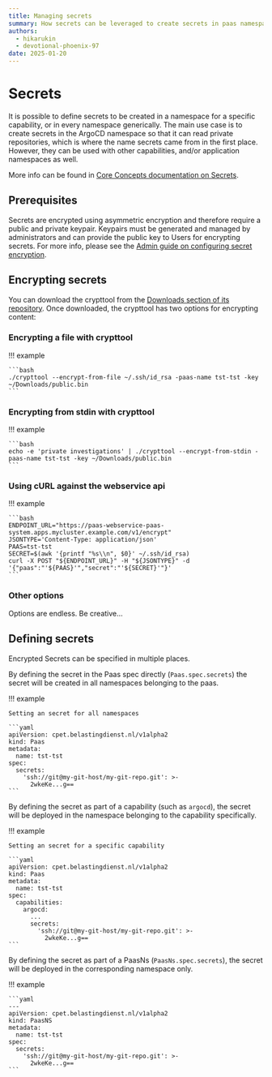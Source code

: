 ```yaml
---
title: Managing secrets
summary: How secrets can be leveraged to create secrets in paas namespaces in a secure manner.
authors:
  - hikarukin
  - devotional-phoenix-97
date: 2025-01-20
---
```


# Secrets

It is possible to define secrets to be created in a namespace for a specific capability,
or in every namespace generically. The main use case is to create secrets in the
ArgoCD namespace so that it can read private repositories, which is where the name
secrets came from in the first place. However, they can be used with other capabilities,
and/or application namespaces as well.

More info can be found in [Core Concepts documentation on Secrets](../overview/core_concepts/secrets.md).

## Prerequisites

Secrets are encrypted using asymmetric encryption and therefore require a public
and private keypair. Keypairs must be generated and managed by administrators and can
provide the public key to Users for encrypting secrets. For more info, please see
the [Admin guide on configuring secret encryption](../administrators-guide/secrets.md).

## Encrypting secrets

You can download the crypttool from the
[Downloads section of its repository](https://github.com/belastingdienst/opr-paas-crypttool/releases).
Once downloaded, the crypttool has two options for encrypting content:

### Encrypting a file with crypttool

!!! example

    ```bash
    ./crypttool --encrypt-from-file ~/.ssh/id_rsa -paas-name tst-tst -key ~/Downloads/public.bin
    ```

### Encrypting from stdin with crypttool

!!! example

    ```bash
    echo -e 'private investigations' | ./crypttool --encrypt-from-stdin -paas-name tst-tst -key ~/Downloads/public.bin
    ```

### Using cURL against the webservice api

!!! example

    ```bash
    ENDPOINT_URL="https://paas-webservice-paas-system.apps.mycluster.example.com/v1/encrypt"
    JSONTYPE='Content-Type: application/json'
    PAAS=tst-tst
    SECRET=$(awk '{printf "%s\\n", $0}' ~/.ssh/id_rsa)
    curl -X POST "${ENDPOINT_URL}" -H "${JSONTYPE}" -d '{"paas":"'${PAAS}'","secret":"'${SECRET}'"}'
    ```

### Other options

Options are endless. Be creative...

## Defining secrets

Encrypted Secrets can be specified in multiple places.

By defining the secret in the Paas spec directly (`Paas.spec.secrets`) the
secret will be created in all namespaces belonging to the paas.

!!! example

    Setting an secret for all namespaces

    ```yaml
    apiVersion: cpet.belastingdienst.nl/v1alpha2
    kind: Paas
    metadata:
      name: tst-tst
    spec:
      secrets:
        'ssh://git@my-git-host/my-git-repo.git': >-
          2wkeKe...g==
    ```

By defining the secret as part of a capability (such as `argocd`), the secret will
be deployed in the namespace belonging to the capability specifically.

!!! example

    Setting an secret for a specific capability

    ```yaml
    apiVersion: cpet.belastingdienst.nl/v1alpha2
    kind: Paas
    metadata:
      name: tst-tst
    spec:
      capabilities:
        argocd:
          ...
          secrets:
            'ssh://git@my-git-host/my-git-repo.git': >-
              2wkeKe...g==
    ```

By defining the secret as part of a PaasNs (`PaasNs.spec.secrets`), the secret will be deployed in the
corresponding namespace only.

!!! example

    ```yaml
    ---
    apiVersion: cpet.belastingdienst.nl/v1alpha2
    kind: PaasNS
    metadata:
      name: tst-tst
    spec:
      secrets:
        'ssh://git@my-git-host/my-git-repo.git': >-
          2wkeKe...g==
    ```
